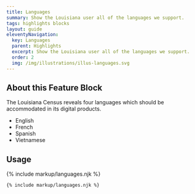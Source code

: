 ```yaml
---
title: Languages
summary: Show the Louisiana user all of the languages we support.
tags: highlights blocks
layout: guide
eleventyNavigation:
  key: Languages
  parent: Highlights
  excerpt: Show the Louisiana user all of the languages we support.
  order: 2
  img: /img/illustrations/illus-languages.svg
---
```


## About this Feature Block

The Louisiana Census reveals four languages which should be accommodated in its digital products.

  - English
  - French
  - Spanish 
  - Vietnamese

## Usage

{% include markup/languages.njk %}

``` html
{% include markup/languages.njk %}
```
